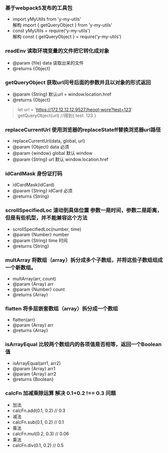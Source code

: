 ### 基于webpack5发布的工具包
 * import yMyUtils from 'y-my-utils'  
  解构 import { getQueryObject } from 'y-my-utils'
 * const yMyUtils = require('y-my-utils')  
  解构 const { getQueryObject } = require('y-my-utils')

### readEnv 读取环境变量的文件把它转化成对象
 * @param {file} data 读取出来的文件
 * @returns {Object}

### getQueryObject 获取url问号后面的参数并且以对象的形式返回 
 * @param {String} 默认url = window.location.href
 * @returns {Object}
  > let url = 'https://172.12.12.12:9527/heool-wore?test=123'  
  > getQueryObject(url) //得到{ test: 123 }

### replaceCurrentUrl  使用浏览器的replaceStateff替换浏览器url路径
 * replaceCurrentUrl(data, global, url)
 * @param {Object} data 必须
 * @param {window} global 默认 window
 * @param {String} url 默认 window.location.href

### idCardMask 身份证打码
 * idCardMask(idCard)
 * @param {String} idCard 必须
 * @returns {String}

### scrollSpecifiedLoc 滚动到具体位置 参数一是时间，参数二是距离，但是有些机型，并不能兼容这个方法
 * scrollSpecifiedLoc(number, time)
 * @param {Number} number
 * @param {String} time 时间
 * @returns {String}

### multArray 将数组（array）拆分成多个子数组，并将这些子数组组成一个新数组。
 * multArray(arr, count)
 * @param {Array} arr 
 * @param {Number} count 
 * @returns {Array}

### flatten 将多层嵌套数组（array）拆分成一个数组
 * flatten(arr)
 * @param {Array} arr
 * @returns {Array}

### isArrayEqual 比较两个数组内的各项值是否相等，返回一个Boolean值
 * isArrayEqual(arr1, arr2)
 * @param {Array} arr1
 * @param {Array} arr2
 * @returns {Boolean}

### calcFn 加减乘除运算 解决 0.1+0.2 !== 0.3 问题
 * 加法
 * calcFn.add(0.1, 0.2) // 0.3
 * 减法
 * calcFn.sub(0.1, 0.2) // 0.1
 * 乘法
 * calcFn.mul(0.2, 0.3) // 0.06
 *  乘法
 * calcFn.div(0.1, 0.2) // 0.5